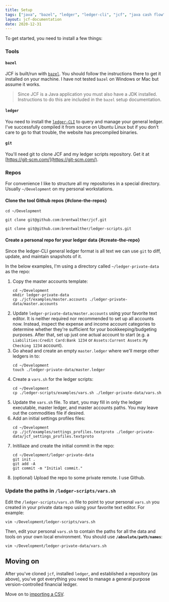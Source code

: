 ```yaml
---
title: Setup
tags: ["java", "bazel", "ledger", "ledger-cli", "jcf", "java cash flow", "setup", "install"]
layout: jcf-documentation
date: 2020-12-31
---
```


To get started, you need to install a few things:

### Tools

#### `bazel`

JCF is built/run with [`bazel`](https://docs.bazel.build/getting-started.html). You should follow the instructions there to get it installed on your machine. I have not tested `bazel` on Windows or Mac but assume it works.

> Since JCF is a Java application you must also have a JDK installed. Instructions to do this are included in the `bazel` setup documentation.

#### `ledger`

You need to install the [`ledger-CLI`](https://www.ledger-cli.org/download.html) to query and manage your general ledger. I've successfully compiled it from source on Ubuntu Linux but if you don't care to go to that trouble, the website has precompiled binaries.

#### `git`

You'll need git to clone JCF and my ledger scripts repository. Get it at [https://git-scm.com/](https://git-scm.com/).

### Repos

For convenience I like to structure all my repositories in a special directory. Usually `~/Development` on my personal workstations.

#### Clone the tool Github repos {#clone-the-repos}

```
cd ~/Development

git clone git@github.com:brentwalther/jcf.git

git clone git@github.com:brentwalther/ledger-scripts.git
```

#### Create a personal repo for your ledger data {#create-the-repo}

Since the ledger-CLI general ledger format is all text we can use `git` to diff, update, and maintain snapshots of it. 

In the below examples, I'm using a directory called `~/ledger-private-data` as the repo:

1. Copy the master accounts template:
   ```
   cd ~/Development
   mkdir ledger-private-data
   cp ./jcf/examples/master.accounts ./ledger-private-data/master.accounts
   ```
1. Update `ledger-private-data/master.accounts` using your favorite text editor. It is neither required nor recommended to set up all accounts now. Instead, inspect the expense and income account categories to determine whether they're sufficient for your bookkeeping/budgeting purposes. After that, set up just one actual account to start (e.g. a `Liabilities:Credit Card:Bank 1234` or `Assets:Current Assets:My Checking 1234` account).
1. Go ahead and create an empty `master.ledger` where we'll merge other ledgers in to:
   ```
   cd ~/Development
   touch ./ledger-private-data/master.ledger
   ```
1. Create a `vars.sh` for the ledger scripts:
   ```
   cd ~/Development
   cp ./ledger-scripts/examples/vars.sh ./ledger-private-data/vars.sh
   ```
1. Update the `vars.sh` file. To start, you may fill in only the ledger executable, master ledger, and master accounts paths. You may leave out the commodities file if desired.
1. Add an initial settings profiles files:
   ```
   cd ~/Development
   cp ./jcf/examples/settings_profiles.textproto ./ledger-private-data/jcf_settings_profiles.textproto
   ```
1. Initiliaze and create the initial commit in the repo:
   ```
   cd ~/Development/ledger-private-data
   git init .
   git add -A
   git commit -m "Initial commit."
   ```
1. (optional) Upload the repo to some private remote. I use Github.

### Update the paths in `/ledger-scripts/vars.sh`

Edit the `/ledger-scripts/vars.sh` file to point to your personal `vars.sh` you created in your private data repo using your favorite text editor. For example:

```
vim ~/Development/ledger-scripts/vars.sh
```

Then, edit your personal `vars.sh` to contain the paths for all the data and tools on your own local environment. You should use **`/absolute/path/names`**:

```
vim ~/Development/ledger-private-data/vars.sh
```

## Moving on

After you've cloned `jcf`, installed `ledger`, and established a repository (as above), you've got everything you need to manage a general purpose version-controlled financial ledger.

Move on to [importing a CSV](/jcf/matching.html).

